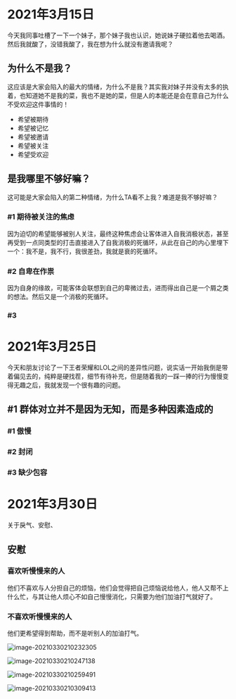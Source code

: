 # 2021年3月15日

今天我同事吐槽了一下一个妹子，那个妹子我也认识，她说妹子硬拉着他去喝酒。然后我就酸了，没错我酸了，我在想为什么就没有邀请我呢？

## 为什么不是我？

这应该是大家会陷入的最大的情绪，为什么不是我？其实我对妹子并没有太多的执着，也知道她不是我的菜，我也不是她的菜，但是人的本能还是会在意自己为什么不受欢迎这件事情的！

* 希望被期待
* 希望被记忆
* 希望被邀请
* 希望被关注
* 希望受欢迎

## 是我哪里不够好嘛？

这可能是大家会陷入的第二种情绪，为什么TA看不上我？难道是我不够好嘛？

### #1 期待被关注的焦虑

因为迫切的希望能够被别人关注，最终这种焦虑会让客体进入自我消极状态，甚至再受到一点同类型的打击直接进入了自我消极的死循环，从此在自己的内心里埋下一个：我不是，我不行，我很差劲，我就是衰的死循环。

### #2 自卑在作祟

因为自身的缘故，可能客体会联想到自己的卑微过去，进而得出自己是一个屑之类的想法。然后又是一个消极的死循环。

### #3 

# 2021年3月25日

今天和朋友讨论了一下王者荣耀和LOL之间的差异性问题，说实话一开始我倒是带着偏见去的，纯粹是硬找茬，细节有待补充，但是随着我的一踩一捧的行为慢慢变得无趣之后，我就发现一个很有趣的问题。

## #1 群体对立并不是因为无知，而是多种因素造成的

### #1 傲慢

### #2 封闭

### #3 缺少包容

# 2021年3月30日

关于戾气、安慰、

## 安慰

### 喜欢听慢慢来的人

他们不喜欢与人分担自己的烦恼，他们会觉得把自己烦恼说给他人，他人又帮不上什么忙，与其让他人烦心不如自己慢慢消化，只需要为他们加油打气就好了。

### 不喜欢听慢慢来的人

他们更希望得到帮助，而不是听别人的加油打气。

![image-20210330210232305](image-20210330210232305.png)

![image-20210330210247138](image-20210330210247138.png)

![image-20210330210259491](image-20210330210259491.png)

![image-20210330210309413](image-20210330210309413.png)
